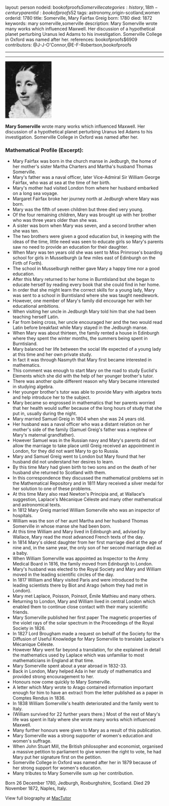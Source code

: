 layout: person
nodeid: bookofproofs$Somerville
categories: history,18th-century
parentid: bookofproofs$52
tags: astronomy,origin-scotland,women
orderid: 1780
title: Somerville, Mary Fairfax Greig
born: 1780
died: 1872
keywords: mary somerville,somerville
description: Mary Somerville wrote many works which influenced Maxwell. Her discussion of a hypothetical planet perturbing Uranus led Adams to his investigation. Somerville College in Oxford was named after her.
references: bookofproofs$6909
contributors: @J-J-O'Connor,@E-F-Robertson,bookofproofs

---



---

![Somerville.jpg](https://github.com/bookofproofs/bookofproofs.github.io/blob/main/_sources/_assets/images/portraits/Somerville.jpg?raw=true)

**Mary Somerville** wrote many works which influenced Maxwell. Her discussion of a hypothetical planet perturbing Uranus led Adams to his investigation. Somerville College in Oxford was named after her.

### Mathematical Profile (Excerpt):
* Mary Fairfax was born in the church manse in Jedburgh, the home of her mother's sister Martha Charters and Martha's husband Thomas Somerville.
* Mary's father was a naval officer, later Vice-Admiral Sir William George Fairfax, who was at sea at the time of her birth.
* Mary's mother had visited London from where her husband embarked on a long sea voyage.
* Margaret Fairfax broke her journey north at Jedburgh where Mary was born.
* Mary was the fifth of seven children but three died very young.
* Of the four remaining children, Mary was brought up with her brother who was three years older than she was.
* A sister was born when Mary was seven, and a second brother when she was ten.
* The two brothers were given a good education but, in keeping with the ideas of the time, little need was seen to educate girls so Mary's parents saw no need to provide an education for their daughter.
* When Mary was ten years old she was sent to Miss Primrose's boarding school for girls in Musselburgh (a few miles east of Edinburgh on the Firth of Forth).
* The school in Musselburgh neither gave Mary a happy time nor a good education.
* After this Mary returned to her home in Burntisland but she began to educate herself by reading every book that she could find in her home.
* In order that she might learn the correct skills for a young lady, Mary was sent to a school in Burntisland where she was taught needlework.
* However, one member of Mary's family did encourage her with her educational ambitions.
* When visiting her uncle in Jedburgh Mary told him that she had been teaching herself Latin.
* Far from being cross, her uncle encouraged her and the two would read Latin before breakfast while Mary stayed in the Jedburgh manse.
* When Mary was about thirteen, the family rented a house in Edinburgh where they spent the winter months, the summers being spent in Burntisland.
* Mary balanced her life between the social life expected of a young lady at this time and her own private study.
* In fact it was through Nasmyth that Mary first became interested in mathematics.
* This comment was enough to start Mary on the road to study Euclid's Elements which she did with the help of her younger brother's tutor.
* There was another quite different reason why Mary became interested in studying algebra.
* Her younger brother's tutor was able to provide Mary with algebra texts and help introduce her to the subject.
* Mary became so engrossed in mathematics that her parents worried that her health would suffer because of the long hours of study that she put in, usually during the night.
* Mary married Samuel Greig in 1804 when she was 24 years old.
* Her husband was a naval officer who was a distant relation on her mother's side of the family (Samuel Greig's father was a nephew of Mary's maternal grandfather).
* However Samuel was in the Russian navy and Mary's parents did not allow the marriage to take place until Greig received an appointment in London, for they did not want Mary to go to Russia.
* Mary and Samuel Greig went to London but Mary found that her husband did not understand her desires to learn.
* By this time Mary had given birth to two sons and on the death of her husband she returned to Scotland with them.
* In this correspondence they discussed the mathematical problems set in the Mathematical Repository and in 1811 Mary received a silver medal for her solution to one of these problems.
* At this time Mary also read Newton's Principia and, at Wallace's suggestion, Laplace's Mécanique Céleste and many other mathematical and astronomical texts.
* In 1812 Mary Greig married William Somerville who was an inspector of hospitals.
* William was the son of her aunt Martha and her husband Thomas Somerville in whose manse she had been born.
* At this time William and Mary lived in Edinburgh and, advised by Wallace, Mary read the most advanced French texts of the day.
* In 1814 Mary's oldest daughter from her first marriage died at the age of nine and, in the same year, the only son of her second marriage died as a baby.
* When William Somerville was appointed as Inspector to the Army Medical Board in 1816, the family moved from Edinburgh to London.
* Mary's husband was elected to the Royal Society and Mary and William moved in the leading scientific circles of the day.
* In 1817 William and Mary visited Paris and were introduced to the leading scientists there by Biot and Arago (whom they had met in London).
* Mary met Laplace, Poisson, Poinsot, Émile Mathieu and many others.
* Returning to London, Mary and William lived in central London which enabled them to continue close contact with their many scientific friends.
* Mary Somerville published her first paper The magnetic properties of the violet rays of the solar spectrum in the Proceedings of the Royal Society in 1826.
* In 1827 Lord Brougham made a request on behalf of the Society for the Diffusion of Useful Knowledge for Mary Somerville to translate Laplace's Mécanique Céleste.
* However Mary went far beyond a translation, for she explained in detail the mathematics used by Laplace which was unfamiliar to most mathematicians in England at that time.
* Mary Somerville spent about a year abroad in 1832-33.
* Back in London, Mary helped Ada in her study of mathematics and provided strong encouragement to her.
* Honours now come quickly to Mary Somerville.
* A letter which Mary wrote to Arago contained information important enough for him to have an extract from the letter published as a paper in Comptes Rendus in 1836.
* In 1838 William Somerville's health deteriorated and the family went to Italy.
* (William survived for 22 further years there.) Most of the rest of Mary's life was spent in Italy where she wrote many works which influenced Maxwell.
* Many further honours were given to Mary as a result of this publication.
* Mary Somerville was a strong supporter of women's education and women's suffrage.
* When John Stuart Mill, the British philosopher and economist, organised a massive petition to parliament to give women the right to vote, he had Mary put her signature first on the petition.
* Somerville College in Oxford was named after her in 1879 because of her strong support for women's education.
* Many tributes to Mary Somerville sum up her contribution.

Born 26 December 1780, Jedburgh, Roxburghshire, Scotland. Died 29 November 1872, Naples, Italy.

View full biography at [MacTutor](https://mathshistory.st-andrews.ac.uk/Biographies/Somerville/)

